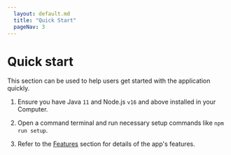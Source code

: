 ```yaml
---
  layout: default.md
  title: "Quick Start"
  pageNav: 3
---
```


# Quick start

<box type="tip">
This section can be used to help users get started with the application quickly.
</box>

1. Ensure you have Java `11` and Node.js `v16` and above installed in your Computer.

1. Open a command terminal and run necessary setup commands like `npm run setup`.

1. Refer to the [Features](Features.html) section for details of the app's features.
